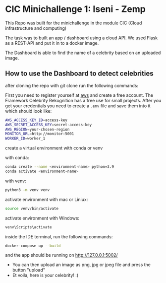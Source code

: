 # CIC Minichallenge 1: Iseni - Zemp
This Repo was built for the minichallenge in the module CIC (Cloud infrastructure and computing)

The task was to built an app / dashboard using a cloud API. We used Flask as a REST-API and put it in to a docker image.

The Dashboard is able to find the name of a celebrity based on an uploaded image.

## How to use the Dashboard to detect celebrities

after cloning the repo with git clone <repository-url> run the following commands:

First you need to register yourself at [aws](https://aws.amazon.com/de/rekognition/) and create a free account. The Framework Celebrity Rekognition has a free use for small projects. After you get your credentials you need to create a `.env` file and save them into it which should look like:
```bash
AWS_ACCESS_KEY_ID=access-key
AWS_SECRET_ACCESS_KEY=secret-access-key
AWS_REGION=your-chosen-region
MONITOR_URL=http://monitor:5001
WORKER_ID=worker_1
```

create a virtual environment with conda or venv

with conda:
```bash
conda create --name <environment-name> python=3.9
conda activate <environment-name>
```

with venv: 
```bash
python3 -m venv venv
```

activate environment with mac or Liniux:
```bash
source venv/bin/activate
```

activate environment with Windows:
```bash
venv\Scripts\activate
```

inside the IDE terminal, run the following commands:
```bash
docker-compose up --build
```
and the app should be running on http://127.0.0.1:5002/

- You can then upload an image as png, jpg or jpeg file and press the button "upload"
- Et voila, here is your celebrity! :)


